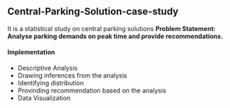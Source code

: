 ## Central-Parking-Solution-case-study

It is a statistical study on central parking solutions
**Problem Statement: Analyse parking demands on peak time and provide recommendations.**

#### Implementation

* Descriptive Analysis
* Drawing inferences from the analysis
* Identifying distribution
* Provinding recommendation based on the analysis
* Data Visualization


